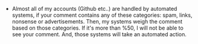 - Almost all of my accounts (Github etc..) are handled by automated systems, if your comment contains any of these categories: spam, links, nonsense or advertisements. Then, my systems weigh the comment based on those categories. If it's more than %50, I will not be able to see your comment. And, those systems will take an automated action. 
